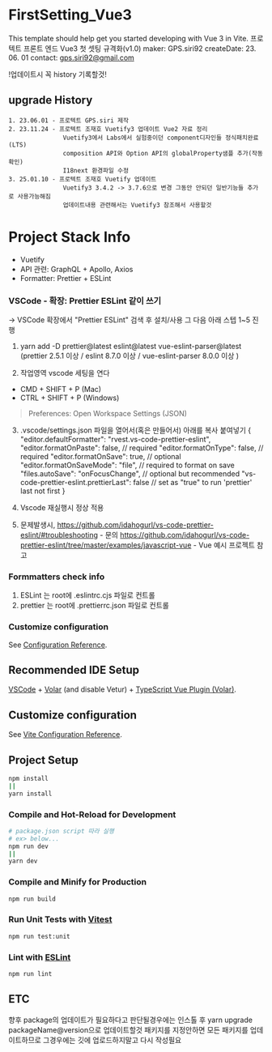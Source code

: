 # FirstSetting_Vue3

This template should help get you started developing with Vue 3 in Vite.
프로텍트 프론트 엔드 Vue3 첫 셋팅 규격화(v1.0)
maker: GPS.siri92
createDate: 23. 06. 01
contact: gps.siri92@gmail.com

!업데이트시 꼭 history 기록할것!

## upgrade History

```
1. 23.06.01 - 프로텍트 GPS.siri 제작
2. 23.11.24 - 프로텍트 조재호 Vuetify3 업데이트 Vue2 자료 정리
               Vuetify3에서 Labs에서 실험중이던 component디자인들 정식패치완료(LTS)
               composition API와 Option API의 globalProperty샘플 추가(작동확인)
               I18next 환경파일 수정
3. 25.01.10 - 프로텍트 조재호 Vuetify 업데이트
               Vuetify3 3.4.2 -> 3.7.6으로 변경 그동안 안되던 일반기능들 추가로 사용가능해짐
               업데이트내용 관련해서는 Vuetify3 참조해서 사용할것
```

# Project Stack Info

- Vuetify
- API 관련: GraphQL + Apollo, Axios
- Formatter: Prettier + ESLint

### VSCode - 확장: Prettier ESLint 같이 쓰기

→ VSCode 확장에서 "Prettier ESLint" 검색 후 설치/사용 그 다음 아래 스텝 1~5 진행

1. yarn add -D prettier@latest eslint@latest vue-eslint-parser@latest
   (prettier 2.5.1 이상 / eslint 8.7.0 이상 / vue-eslint-parser 8.0.0 이상 )

2. 작업영역 vscode 세팅을 연다

- CMD + SHIFT + P (Mac)
- CTRL + SHIFT + P (Windows)

> Preferences: Open Workspace Settings (JSON)

3. .vscode/settings.json 파일을 열어서(혹은 만들어서) 아래를 복사 붙여넣기
   {
   "editor.defaultFormatter": "rvest.vs-code-prettier-eslint",
   "editor.formatOnPaste": false, // required
   "editor.formatOnType": false, // required
   "editor.formatOnSave": true, // optional
   "editor.formatOnSaveMode": "file", // required to format on save
   "files.autoSave": "onFocusChange", // optional but recommended
   "vs-code-prettier-eslint.prettierLast": false // set as "true" to run 'prettier' last not first
   }

4. Vscode 재실행시 정상 적용

5. 문제발생시,
   https://github.com/idahogurl/vs-code-prettier-eslint/#troubleshooting - 문의
   https://github.com/idahogurl/vs-code-prettier-eslint/tree/master/examples/javascript-vue - Vue 예시 프로젝트
   참고

### Formmatters check info

1. ESLint 는 root에 .eslintrc.cjs 파일로 컨트롤
2. prettier 는 root에 .prettierrc.json 파일로 컨트롤

### Customize configuration

See [Configuration Reference](https://vitejs.dev/config/).

## Recommended IDE Setup

[VSCode](https://code.visualstudio.com/) + [Volar](https://marketplace.visualstudio.com/items?itemName=Vue.volar) (and disable Vetur) + [TypeScript Vue Plugin (Volar)](https://marketplace.visualstudio.com/items?itemName=Vue.vscode-typescript-vue-plugin).

## Customize configuration

See [Vite Configuration Reference](https://vitejs.dev/config/).

## Project Setup

```sh
npm install
||
yarn install
```

### Compile and Hot-Reload for Development

```sh
# package.json script 따라 실행
# ex> below...
npm run dev
||
yarn dev
```

### Compile and Minify for Production

```sh
npm run build
```

### Run Unit Tests with [Vitest](https://vitest.dev/)

```sh
npm run test:unit
```

### Lint with [ESLint](https://eslint.org/)

```sh
npm run lint
```

## ETC

향후 package의 업데이트가 필요하다고 판단될경우에는
인스톨 후 yarn upgrade packageName@version으로 업데이트할것
패키지를 지정안하면 모든 패키지를 업데이트하므로 그경우에는 깃에 업로드하지말고
다시 작성필요
